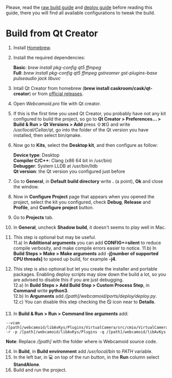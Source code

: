 Please, read the [raw build guide](https://github.com/webcamoid/webcamoid/wiki/Raw-build-and-install) and [deploy guide](https://github.com/webcamoid/webcamoid/wiki/Deploy-and-create-self-contained-binary-packages) before reading this guide, there you will find all available configurations to tweak the build.  

Build from Qt Creator
=====================

1. Install [Homebrew](https://brew.sh/).
2. Install the required dependencies:  
   
   **Basic**: _brew install pkg-config qt5 ffmpeg_  
   **Full**: _brew install pkg-config qt5 ffmpeg gstreamer gst-plugins-base pulseaudio jack libuvc_
3. Intall Qt Creator from homebrew (**brew install caskroom/cask/qt-creator**) or from [official releases](http://download.qt.io/official_releases/qtcreator/).
4. Open *Webcamoid.pro* file with Qt creator.
5. If this is the first time you used Qt Creator, you probably have not any kit configured to build the project, so go to **Qt Creator > Preferences... > Build & Run > Qt Versions > Add** press ⇧⌘G and write _/usr/local/Cellar/qt_, go into the folder of the Qt version you have installed, then select bin/qmake.
6. Now go to **Kits**, select the **Desktop kit**, and then configure as follow:
   
   **Device type**: Desktop  
   **Compiler C/C++**: Clang (x86 64 bit in /usr/bin)  
   **Debugger**: System LLDB at /usr/bin/lldb  
   **Qt version**: the Qt version you configured just before  
7. Go to **General**, in **Default build directory** write **.** (a point), **Ok** and close the window.
8. Now in **Configure Project** page that appears when you opened the project, select the kit you configured, check **Debug**, **Release** and **Profile**, and **Configure project** button.
9. Go to **Projects** tab.
10. In **General**, uncheck **Shadow build**, it doesn't seems to play well in Mac.
11. This step is optional but may be useful.  
    11.a) In **Additional arguments** you can add **CONFIG+=silent** to reduce compile verbosity, and make compile errors easier to notice.
    11.b) In **Build Steps > Make > Make arguments** add **-j[number of supported CPU threads]** to speed up build, for example **-j4**.  
12. This step is also optional but let you create the installer and portable packages. Enabling deploy scripts may slow down the build a lot, so you are advised to disable this if you are just debugging.  
    12.a) In **Build Steps > Add Build Step > Custom Process Step**, in **Command** write **python3**.  
    12.b) In **Arguments** add _/[path]/webcamoid/ports/deploy/deploy.py_.  
    12.c) You can disable this step checking the 🛇 icon near to **Details**.  
13. In **Build & Run > Run > Command line arguments** add:
  
```
--vcam /[path]/webcamoid/libAvKys/Plugins/VirtualCamera/src/cmio/VirtualCamera -r -p /[path]/webcamoid/libAvKys/Plugins -q /[path]/webcamoid/libAvKys
```
   
   **Note**: Replace _/[path]_ with the folder where is Webcamoid source code.  
  
14. In **Build**, in **Build environment** add */usr/local/bin* to *PATH* variable.
15. In the left bar, in :computer: on top of the run button, in the **Run** column select **StandAlone**.  
16. Build and run the project.
